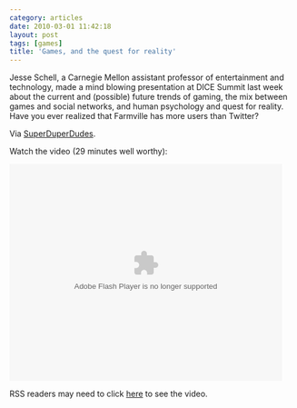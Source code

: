 ```yaml
---
category: articles
date: 2010-03-01 11:42:18
layout: post
tags: [games]
title: 'Games, and the quest for reality'
---
```


<p>Jesse Schell, a Carnegie Mellon assistant professor of entertainment and technology, made a mind blowing presentation at DICE Summit last week about the current and (possible) future trends of gaming, the mix between games and social networks, and human psychology and quest for reality. Have you ever realized that Farmville has more users than Twitter?</p>

<p>Via <a href="http://wiki.alcidesfonseca.com/superduperdudes/">SuperDuperDudes</a>.<p>Watch the video (29 minutes well worthy):</p>

<object classId="clsid:D27CDB6E-AE6D-11cf-96B8-444553540000" width="480" height="418" id="VideoPlayerLg44277"><param name="movie" value="http://g4tv.com/lv3/44277" >

<param name="allowScriptAccess" value="always" >
<param name="allowFullScreen" value="true" >

<embed src="http://g4tv.com/lv3/44277" type="application/x-shockwave-flash" name="VideoPlayer" width="480" height="382" allowScriptAccess="always" allowFullScreen="true" >
</object><p>RSS readers may need to click <a href="//joaobordalo.com/articles/2010/03/01/games-and-the-quest-for-reality">here</a> to see the video.</p>
